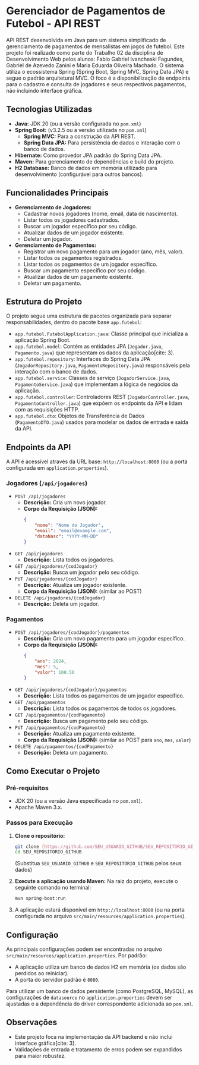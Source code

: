 # Gerenciador de Pagamentos de Futebol - API REST

API REST desenvolvida em Java para um sistema simplificado de gerenciamento de pagamentos de mensalistas em jogos de futebol.
Este projeto foi realizado como parte do Trabalho 02 da disciplina de Desenvolvimento Web pelos alunos: Fabio Gabriel Ivancheski Fagundes, Gabriel de Azevedo Zanini e Maria Eduarda Oliveira Machado.
O sistema utiliza o ecossistema Spring (Spring Boot, Spring MVC, Spring Data JPA) e segue o padrão arquitetural MVC.
O foco é a disponibilização de endpoints para o cadastro e consulta de jogadores e seus respectivos pagamentos, não incluindo interface gráfica.

## Tecnologias Utilizadas

* **Java:** JDK 20 (ou a versão configurada no `pom.xml`)
* **Spring Boot:** (v3.2.5 ou a versão utilizada no `pom.xml`)
    * **Spring MVC:** Para a construção da API REST.
    * **Spring Data JPA:** Para persistência de dados e interação com o banco de dados.
* **Hibernate:** Como provedor JPA padrão do Spring Data JPA.
* **Maven:** Para gerenciamento de dependências e build do projeto.
* **H2 Database:** Banco de dados em memória utilizado para desenvolvimento (configurável para outros bancos).

## Funcionalidades Principais

* **Gerenciamento de Jogadores:**
    * Cadastrar novos jogadores (nome, email, data de nascimento).
    * Listar todos os jogadores cadastrados.
    * Buscar um jogador específico por seu código.
    * Atualizar dados de um jogador existente.
    * Deletar um jogador.
* **Gerenciamento de Pagamentos:**
    * Registrar um novo pagamento para um jogador (ano, mês, valor).
    * Listar todos os pagamentos registrados.
    * Listar todos os pagamentos de um jogador específico.
    * Buscar um pagamento específico por seu código.
    * Atualizar dados de um pagamento existente.
    * Deletar um pagamento.

## Estrutura do Projeto

O projeto segue uma estrutura de pacotes organizada para separar responsabilidades, dentro do pacote base `app.futebol`:

* `app.futebol.FutebolApplication.java`: Classe principal que inicializa a aplicação Spring Boot.
* `app.futebol.model`: Contém as entidades JPA (`Jogador.java`, `Pagamento.java`) que representam os dados da aplicação[cite: 3].
* `app.futebol.repository`: Interfaces do Spring Data JPA (`JogadorRepository.java`, `PagamentoRepository.java`) responsáveis pela interação com o banco de dados.
* `app.futebol.service`: Classes de serviço (`JogadorService.java`, `PagamentoService.java`) que implementam a lógica de negócios da aplicação.
* `app.futebol.controller`: Controladores REST (`JogadorController.java`, `PagamentoController.java`) que expõem os endpoints da API e lidam com as requisições HTTP.
* `app.futebol.dto`: Objetos de Transferência de Dados (`PagamentoDTO.java`) usados para modelar os dados de entrada e saída da API.

## Endpoints da API

A API é acessível através da URL base: `http://localhost:8080` (ou a porta configurada em `application.properties`).

### Jogadores (`/api/jogadores`)

* `POST /api/jogadores`
    * **Descrição:** Cria um novo jogador.
    * **Corpo da Requisição (JSON):**
        ```json
        {
            "nome": "Nome do Jogador",
            "email": "email@example.com",
            "dataNasc": "YYYY-MM-DD"
        }
        ```
* `GET /api/jogadores`
    * **Descrição:** Lista todos os jogadores.
* `GET /api/jogadores/{codJogador}`
    * **Descrição:** Busca um jogador pelo seu código.
* `PUT /api/jogadores/{codJogador}`
    * **Descrição:** Atualiza um jogador existente.
    * **Corpo da Requisição (JSON):** (similar ao POST)
* `DELETE /api/jogadores/{codJogador}`
    * **Descrição:** Deleta um jogador.

### Pagamentos

* `POST /api/jogadores/{codJogador}/pagamentos`
    * **Descrição:** Cria um novo pagamento para um jogador específico.
    * **Corpo da Requisição (JSON):**
        ```json
        {
            "ano": 2024,
            "mes": 5,
            "valor": 100.50
        }
        ```
* `GET /api/jogadores/{codJogador}/pagamentos`
    * **Descrição:** Lista todos os pagamentos de um jogador específico.
* `GET /api/pagamentos`
    * **Descrição:** Lista todos os pagamentos de todos os jogadores.
* `GET /api/pagamentos/{codPagamento}`
    * **Descrição:** Busca um pagamento pelo seu código.
* `PUT /api/pagamentos/{codPagamento}`
    * **Descrição:** Atualiza um pagamento existente.
    * **Corpo da Requisição (JSON):** (similar ao POST para `ano`, `mes`, `valor`)
* `DELETE /api/pagamentos/{codPagamento}`
    * **Descrição:** Deleta um pagamento.

## Como Executar o Projeto

### Pré-requisitos

* JDK 20 (ou a versão Java especificada no `pom.xml`).
* Apache Maven 3.x.

### Passos para Execução

1.  **Clone o repositório:**
    ```bash
    git clone [https://github.com/SEU_USUARIO_GITHUB/SEU_REPOSITORIO_GITHUB.git](https://github.com/SEU_USUARIO_GITHUB/SEU_REPOSITORIO_GITHUB.git)
    cd SEU_REPOSITORIO_GITHUB
    ```
    (Substitua `SEU_USUARIO_GITHUB` e `SEU_REPOSITORIO_GITHUB` pelos seus dados)

2.  **Execute a aplicação usando Maven:**
    Na raiz do projeto, execute o seguinte comando no terminal:
    ```bash
    mvn spring-boot:run
    ```

3.  A aplicação estará disponível em `http://localhost:8080` (ou na porta configurada no arquivo `src/main/resources/application.properties`).

## Configuração

As principais configurações podem ser encontradas no arquivo `src/main/resources/application.properties`. Por padrão:
* A aplicação utiliza um banco de dados H2 em memória (os dados são perdidos ao reiniciar).
* A porta do servidor padrão é `8080`.

Para utilizar um banco de dados persistente (como PostgreSQL, MySQL), as configurações de `datasource` no `application.properties` devem ser ajustadas e a dependência do driver correspondente adicionada ao `pom.xml`.

## Observações

* Este projeto foca na implementação da API backend e não inclui interface gráfica[cite: 3].
* Validações de entrada e tratamento de erros podem ser expandidos para maior robustez.
